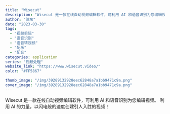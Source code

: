 ```yaml
---
title: "Wisecut"
description: "Wisecut 是一款在线自动视频编辑软件，可利用 AI 和语音识别为您编辑视频。 利用 AI 的力量，以闪电般的速度创"
author: "瑞东"
date: "2023-03-30"
tags:
  - "视频剪辑"
  - "语音识别"
  - "语音转视频"
  - "配乐"
  - "配音"
categories: application
series: "视频处理"
website_link: "https://www.wisecut.video/"
color: "#FF5867"

thumb_image: "/img/39289132928eec62848a7a1bb9471c9a.png"
cover_image: "/img/39289132928eec62848a7a1bb9471c9a.png"
---
```


Wisecut 是一款在线自动视频编辑软件，可利用 AI 和语音识别为您编辑视频。 利用 AI 的力量，以闪电般的速度创建引人入胜的视频！